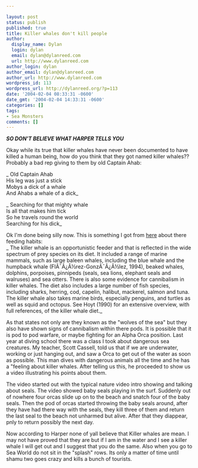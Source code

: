 ```yaml
---

layout: post
status: publish
published: true
title: Killer whales don't kill people
author:
  display_name: Dylan
  login: dylan
  email: dylan@dylanreed.com
  url: http://www.dylanreed.com
author_login: dylan
author_email: dylan@dylanreed.com
author_url: http://www.dylanreed.com
wordpress_id: 113
wordpress_url: http://dylanreed.org/?p=113
date: '2004-02-04 08:33:31 -0600'
date_gmt: '2004-02-04 14:33:31 -0600'
categories: []
tags:
- Sea Monsters
comments: []
---
```


**_SO DON'T BELIEVE WHAT HARPER TELLS YOU_**

Okay while its true that killer whales have never been documented to have killed a human being, how do you think that they got named killer whales?? Probably a bad rep giving to them by old Captain Ahab:

_ Old Captain Ahab  
His leg was just a stick  
Mobys a dick of a whale  
And Ahabs a whale of a dick_

_ Searching for that mighty whale  
Is all that makes him tick  
So he travels round the world  
Searching for his dick_

Ok I'm done being silly now. This is something I got from [here][1] about there feeding habits:  
_ The killer whale is an opportunistic feeder and that is reflected in the wide spectrum of prey species on its diet. It included a range of marine mammals, such as large baleen whales, including the blue whale and the humpback whale (FlÃ¯Â¿Â½rez-GonzÃ¯Â¿Â½lez, 1994), beaked whales, dolphins, porpoises, pinnipeds (seals, sea lions, elephant seals and walruses) and sea otters. There is also some evidence for cannibalism in killer whales. The diet also includes a large number of fish species, including sharks, herring, cod, capelin, halibut, mackerel, salmon and tuna. The killer whale also takes marine birds, especially penguins, and turtles as well as squid and octopus. See Hoyt (1990) for an extensive overview, with full references, of the killer whale diet._

   [1]: http://ourworld.compuserve.com/homepages/jaap/orcinus.htm

As that states not only are they known as the "wolves of the sea" but they also have shown signs of cannibalism within there pods. It is possible that it is pod to pod warfare, or maybe fighting for an Alpha Orca position. Last year at diving school there was a class I took about dangerous sea creatures. My teacher, Scott Cassell, told us that if we are underwater, working or just hanging out, and saw a Orca to get out of the water as soon as possible. This man dives with dangerous animals all the time and he has a "feeling about killer whales. After telling us this, he proceeded to show us a video illustrating his points about them.

The video started out with the typical nature video intro showing and talking about seals. The video showed baby seals playing in the surf. Suddenly out of nowhere four orcas slide up on to the beach and snatch four of the baby seals. Then the pod of orcas started throwing the baby seals around, after they have had there way with the seals, they kill three of them and return the last seal to the beach not unharmed but alive. After that they diappear, pnly to return possibly the next day.

Now according to Harper none of yall believe that Killer whales are mean. I may not have proved that they are but if I am in the water and I see a killer whale I will get out and I suggest that you do the same. Also when you go to Sea World do not sit in the "splash" rows. Its only a matter of time until shamu two goes crazy and kills a bunch of tourists.
